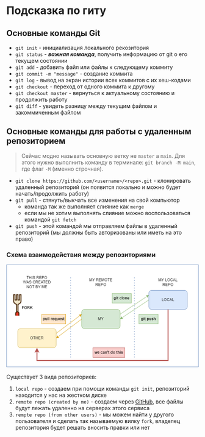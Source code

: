 # Подсказка по гиту

## Основные команды Git

* `git init` - инициализация локального рекозитория
* `git status` - ***важная команда***, получить информацию от git о его текущем состоянии
* `git add` - добавить файл или файлы к следующему коммиту
* `git commit -m "message"` - создание коммита
* `git log` - вывод на экран истории всех коммитов с их хеш-кодами
* `git checkout` - переход от одного коммита к другому
* `git checkout master` - вернуться к актуальному состоянию и продолжить работу
* `git diff` - увидеть разницу между текущим файлом и закоммиченным файлом

## Основные команды для работы с удаленным репозиторием

> Сейчас модно называть основную ветку не `master` а `main`. Для этого нужно выполнить команду в терминале: `git branch -M main`, где флаг `-M` (именно строчная).

* `git clone https://github.com/<username>/<repo>.git` -  клонировать удаленный репозиторий (он появится локально и можно будет начать/продолжить работу)
* `git pull` - стянуть/выкчать все изменения на свой компьютор
    * команда так же выполняет слияние как `merge`
    * если мы не хотим выполнять слияние можно воспользоваться командой `git fetch`
* `git push` - этой командой мы отправляем файлы в удаленный репозиторий (мы должны быть авторизованы или иметь на это право)


### Схема взаимодействия между репозиториями

![Схема: как работает fork](assets/fork.png)

Существует 3 вида репозиториев:

1. `local repo` - создаем при помощи команды `git init`, репозиторий находится у нас на жестком диске
2. `remote repo (created by me)` - создаем через [GitHub](https://github.com), все файлы будут лежать удаленно на серверах этого сервиса
3. `rempte repo (from other users)` - мы можем найти у другого пользователя и сделать так называемую вилку `fork`, владелец репозитория будет решать вносить правки или нет
